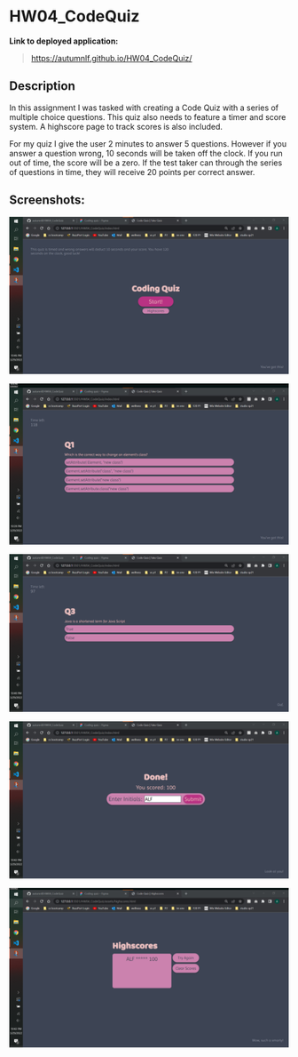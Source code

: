 # HW04_CodeQuiz

**Link to deployed application:**
>https://autumnlf.github.io/HW04_CodeQuiz/


## Description
In this assignment I was tasked with creating a Code Quiz with a series of multiple choice questions. This quiz also needs to feature a timer and score system. A highscore page to track scores is also included.

For my quiz I give the user 2 minutes to answer 5 questions. However if you answer a question wrong, 10 seconds will be taken off the clock. If you run out of time, the score will be a zero. If the test taker can through the series of questions in time, they will receive 20 points per correct answer. 

## Screenshots:

![Capture of deployed application](./assets/cap1.png)

![Capture of deployed application](./assets/cap2.png)

![Capture of deployed application](./assets/cap3.png)

![Capture of deployed application](./assets/cap4.png)

![Capture of deployed application](./assets/cap5.png)
